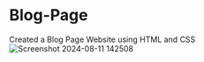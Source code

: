 # Blog-Page
Created a Blog Page Website using HTML and CSS
![Screenshot 2024-08-11 142508](https://github.com/user-attachments/assets/f826ef40-2a8a-46b2-89c1-2a08ab09c270)
